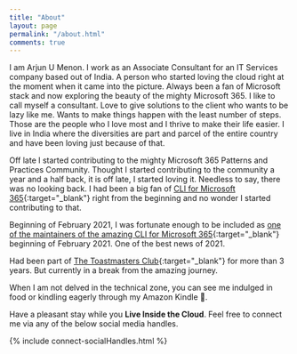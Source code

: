 ```yaml
---
title: "About"
layout: page
permalink: "/about.html"
comments: true
---
```

I am Arjun U Menon. I work as an Associate Consultant for an IT Services company based out of India. A person who started loving the cloud right at the moment when it came into the picture. Always been a fan of Microsoft stack and now exploring the beauty of the mighty Microsoft 365.
I like to call myself a consultant. Love to give solutions to the client who wants to be lazy like me. Wants to make things happen with the least number of steps. Those are the people who I love most and I thrive to make their life easier.
I live in India where the diversities are part and parcel of the entire country and have been loving just because of that.

Off late I started contributing to the mighty Microsoft 365 Patterns and Practices Community. Thought I started contributing to the community a year and a half back, it is off late, I started loving it. Needless to say, there was no looking back. I had been a big fan of [CLI for Microsoft 365](https://aka.ms/cli-m365){:target="_blank"} right from the beginning and no wonder I started contributing to that.

Beginning of February 2021, I was fortunate enough to be included as [one of the maintainers of the amazing CLI for Microsoft 365](https://twitter.com/arjunumenon/status/1356632358879813640){:target="_blank"} beginning of February 2021. One of the best news of 2021.

Had been part of [The Toastmasters Club](https://www.toastmasters.org/){:target="_blank"} for more than 3 years. But currently in a break from the amazing journey.

When I am not delved in the technical zone, you can see me indulged in food or kindling eagerly through my Amazon Kindle 📔.

Have a pleasant stay while you **Live Inside the Cloud**. Feel free to connect me via any of the below social media handles.

{% include connect-socialHandles.html %}

<!-- <span>Photo by <a href="https://unsplash.com/@sctgrhm?utm_source=unsplash&amp;utm_medium=referral&amp;utm_content=creditCopyText">Scott Graham</a> on Unsplash</span> -->
